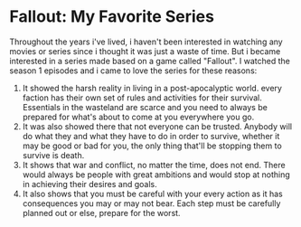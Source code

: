 # **Fallout: My Favorite Series**
Throughout the years i've lived, i haven't been interested in watching any movies or series since i thought it was just a waste of time. But i became interested in a series made based on a game called "Fallout". I watched the season 1 episodes and i came to love the series for these reasons:

1. It showed the harsh reality in living in a post-apocalyptic world. every faction has their own set of rules and activities for their survival. Essentials in the wasteland are scarce and you need to always be prepared for what's about to come at you everywhere you go.
2. It was also showed there that not everyone can be trusted. Anybody will do what they and what they have to do in order to survive, whether it may be good or bad for you, the only thing that'll be stopping them to survive is death.
3. It shows that war and conflict, no matter the time, does not end. There would always be people with great ambitions and would stop at nothing in achieving their desires and goals.
4. It also shows that you must be careful with your every action as it has consequences you may or may not bear. Each step must be carefully planned out or else, prepare for the worst. 
